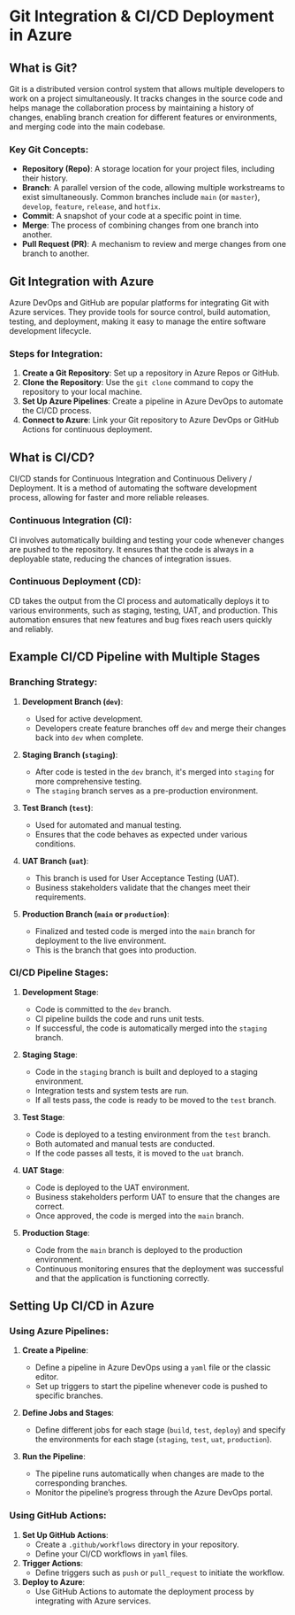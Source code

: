 # Git Integration & CI/CD Deployment in Azure

## What is Git?

Git is a distributed version control system that allows multiple developers to work on a project simultaneously. It tracks changes in the source code and helps manage the collaboration process by maintaining a history of changes, enabling branch creation for different features or environments, and merging code into the main codebase.

### Key Git Concepts:

- **Repository (Repo)**: A storage location for your project files, including their history.
- **Branch**: A parallel version of the code, allowing multiple workstreams to exist simultaneously. Common branches include `main` (or `master`), `develop`, `feature`, `release`, and `hotfix`.
- **Commit**: A snapshot of your code at a specific point in time.
- **Merge**: The process of combining changes from one branch into another.
- **Pull Request (PR)**: A mechanism to review and merge changes from one branch to another.

## Git Integration with Azure

Azure DevOps and GitHub are popular platforms for integrating Git with Azure services. They provide tools for source control, build automation, testing, and deployment, making it easy to manage the entire software development lifecycle.

### Steps for Integration:

1. **Create a Git Repository**: Set up a repository in Azure Repos or GitHub.
2. **Clone the Repository**: Use the `git clone` command to copy the repository to your local machine.
3. **Set Up Azure Pipelines**: Create a pipeline in Azure DevOps to automate the CI/CD process.
4. **Connect to Azure**: Link your Git repository to Azure DevOps or GitHub Actions for continuous deployment.

## What is CI/CD?

CI/CD stands for Continuous Integration and Continuous Delivery / Deployment. It is a method of automating the software development process, allowing for faster and more reliable releases.

### Continuous Integration (CI):

CI involves automatically building and testing your code whenever changes are pushed to the repository. It ensures that the code is always in a deployable state, reducing the chances of integration issues.

### Continuous Deployment (CD):

CD takes the output from the CI process and automatically deploys it to various environments, such as staging, testing, UAT, and production. This automation ensures that new features and bug fixes reach users quickly and reliably.

## Example CI/CD Pipeline with Multiple Stages

### Branching Strategy:

1. **Development Branch (`dev`)**:

   - Used for active development.
   - Developers create feature branches off `dev` and merge their changes back into `dev` when complete.

2. **Staging Branch (`staging`)**:

   - After code is tested in the `dev` branch, it's merged into `staging` for more comprehensive testing.
   - The `staging` branch serves as a pre-production environment.

3. **Test Branch (`test`)**:

   - Used for automated and manual testing.
   - Ensures that the code behaves as expected under various conditions.

4. **UAT Branch (`uat`)**:

   - This branch is used for User Acceptance Testing (UAT).
   - Business stakeholders validate that the changes meet their requirements.

5. **Production Branch (`main` or `production`)**:
   - Finalized and tested code is merged into the `main` branch for deployment to the live environment.
   - This is the branch that goes into production.

### CI/CD Pipeline Stages:

1. **Development Stage**:

   - Code is committed to the `dev` branch.
   - CI pipeline builds the code and runs unit tests.
   - If successful, the code is automatically merged into the `staging` branch.

2. **Staging Stage**:

   - Code in the `staging` branch is built and deployed to a staging environment.
   - Integration tests and system tests are run.
   - If all tests pass, the code is ready to be moved to the `test` branch.

3. **Test Stage**:

   - Code is deployed to a testing environment from the `test` branch.
   - Both automated and manual tests are conducted.
   - If the code passes all tests, it is moved to the `uat` branch.

4. **UAT Stage**:

   - Code is deployed to the UAT environment.
   - Business stakeholders perform UAT to ensure that the changes are correct.
   - Once approved, the code is merged into the `main` branch.

5. **Production Stage**:
   - Code from the `main` branch is deployed to the production environment.
   - Continuous monitoring ensures that the deployment was successful and that the application is functioning correctly.

## Setting Up CI/CD in Azure

### Using Azure Pipelines:

1. **Create a Pipeline**:

   - Define a pipeline in Azure DevOps using a `yaml` file or the classic editor.
   - Set up triggers to start the pipeline whenever code is pushed to specific branches.

2. **Define Jobs and Stages**:

   - Define different jobs for each stage (`build`, `test`, `deploy`) and specify the environments for each stage (`staging`, `test`, `uat`, `production`).

3. **Run the Pipeline**:
   - The pipeline runs automatically when changes are made to the corresponding branches.
   - Monitor the pipeline’s progress through the Azure DevOps portal.

### Using GitHub Actions:

1. **Set Up GitHub Actions**:
   - Create a `.github/workflows` directory in your repository.
   - Define your CI/CD workflows in `yaml` files.
2. **Trigger Actions**:
   - Define triggers such as `push` or `pull_request` to initiate the workflow.
3. **Deploy to Azure**:
   - Use GitHub Actions to automate the deployment process by integrating with Azure services.
